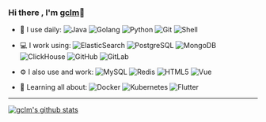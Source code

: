 ### Hi there , I'm [gclm](https://github.com/gclm)👋

<!-- **gclm/gclm** is a ✨ _special_ ✨ repository because its `README.md` (this file) appears on your GitHub profile. -->

<!-- - 🏢 I'm currently working at **sangfor. Ltd.** -->
- 🚀 I use daily:
  ![Java](https://img.shields.io/badge/-Java-blue?style=plastic&logo=java)
  ![Golang](https://img.shields.io/badge/-Golang-red?style=plastic&logo=go)
  ![Python](https://img.shields.io/badge/-Python-8fcfd1?style=plastic&logo=Python)
  ![Git](https://img.shields.io/badge/-Git-black?style=plastic&logo=git)
  ![Shell](https://img.shields.io/badge/-Shell-blasck?style=plastic&logo=Shell)

- 💻 I work using:
  ![ElasticSearch](https://img.shields.io/badge/-ElasticSearch-3b2e5a?style=plastic&logo=elastic)
  ![PostgreSQL](https://img.shields.io/badge/-PostgreSQL-white?style=plastic&logo=postgresql)
  ![MongoDB](https://img.shields.io/badge/-MongoDB-black?style=plastic&logo=mongodb)
  ![ClickHouse](https://img.shields.io/badge/ClickHouse-232F3E?style=plastic&logo=ClickHouse)
  ![GitHub](https://img.shields.io/badge/-GitHub-181717?style=plastic&logo=github)
  ![GitLab](https://img.shields.io/badge/-GitLab-FCA121?style=plastic&logo=gitlab)

- ⚙️ I also use and work: 
  ![MySQL](https://img.shields.io/badge/-MySQL-white?style=plastic&logo=mysql)
  ![Redis](https://img.shields.io/badge/-Redis-6933FF?style=plastic&logo=redis)
  ![HTML5](https://img.shields.io/badge/-HTML5-E34F26?style=plastic&logo=html5&logoColor=white)
  ![Vue](https://img.shields.io/badge/-Vue.js-35495E?style=plastic&logo=vue.js)
<!--   ![CSS3](https://img.shields.io/badge/-CSS3-1572B6?style=plastic&logo=css3) -->
<!--   ![Bootstrap](https://img.shields.io/badge/-Bootstrap-563D7C?style=plastic&logo=bootstrap) -->
- 🌱 Learning all about:
  ![Docker](https://img.shields.io/badge/-Docker-black?style=plastic&logo=docker)
  ![Kubernetes](https://img.shields.io/badge/-Kubernetes-c7b198?style=plastic&logo=Kubernetes)
  ![Flutter](https://img.shields.io/badge/-Flutter-E10098?style=plastic&logo=flutter)
  
<!-- - ⚡️ Fun fact: eat -->

***

[![gclm's github stats](https://github-readme-stats-six-mocha.vercel.app/api?username=gclm&count_private=true&show_icons=true&title_color=00adb5&text_color=3d84a8&icon_color=00adb5)](https://github.com/gclm)

<!--
Here are some ideas to get you started:

- 🔭 I’m currently working on ...
- 🌱 I’m currently learning ...
- 👯 I’m looking to collaborate on ...
- 🤔 I’m looking for help with ...
- 💬 Ask me about ...
- 📫 How to reach me: ...
- 😄 Pronouns: ...
- ⚡ Fun fact: ...
-->
<!-- 目前是一家网络安全公司的菜鸡，熟悉Java、Python, 对 Go 和 Flutter 均有涉猎 -->




